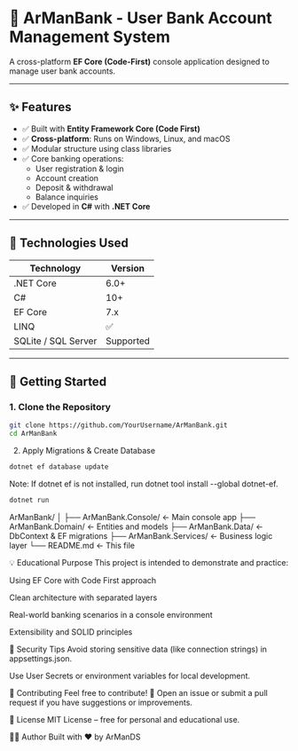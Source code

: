 # 🏦 ArManBank - User Bank Account Management System

A cross-platform **EF Core (Code-First)** console application designed to manage user bank accounts.

---

## ✨ Features

- ✅ Built with **Entity Framework Core (Code First)**
- ✅ **Cross-platform**: Runs on Windows, Linux, and macOS
- ✅ Modular structure using class libraries
- ✅ Core banking operations:
  - User registration & login
  - Account creation
  - Deposit & withdrawal
  - Balance inquiries
- ✅ Developed in **C#** with **.NET Core**

---

## 🔧 Technologies Used

| Technology    | Version |
|---------------|---------|
| .NET Core      | 6.0+    |
| C#             | 10+     |
| EF Core        | 7.x     |
| LINQ           | ✅       |
| SQLite / SQL Server | Supported |

---

## 🚀 Getting Started

### 1. Clone the Repository

```bash
git clone https://github.com/YourUsername/ArManBank.git
cd ArManBank
```
2. Apply Migrations & Create Database
```bash
dotnet ef database update
```
Note: If dotnet ef is not installed, run dotnet tool install --global dotnet-ef.
```bash
dotnet run
```
ArManBank/
│
├── ArManBank.Console/         ← Main console app
├── ArManBank.Domain/          ← Entities and models
├── ArManBank.Data/            ← DbContext & EF migrations
├── ArManBank.Services/        ← Business logic layer
└── README.md                  ← This file

💡 Educational Purpose
This project is intended to demonstrate and practice:

Using EF Core with Code First approach

Clean architecture with separated layers

Real-world banking scenarios in a console environment

Extensibility and SOLID principles

🔐 Security Tips
Avoid storing sensitive data (like connection strings) in appsettings.json.

Use User Secrets or environment variables for local development.

🧩 Contributing
Feel free to contribute! 🌱
Open an issue or submit a pull request if you have suggestions or improvements.

📄 License
MIT License – free for personal and educational use.

👨‍💻 Author
Built with ❤️ by ArManDS

